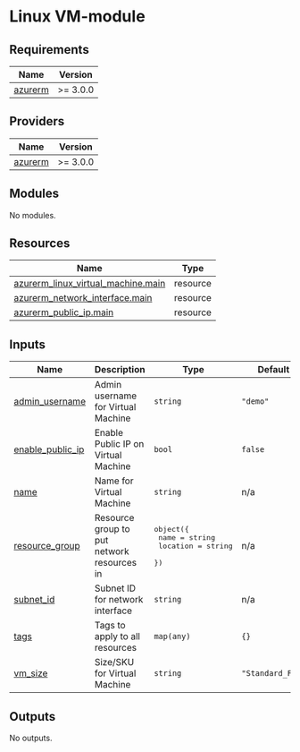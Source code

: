 # Linux VM-module

<!-- BEGIN_TF_DOCS -->
## Requirements

| Name | Version |
|------|---------|
| <a name="requirement_azurerm"></a> [azurerm](#requirement\_azurerm) | >= 3.0.0 |

## Providers

| Name | Version |
|------|---------|
| <a name="provider_azurerm"></a> [azurerm](#provider\_azurerm) | >= 3.0.0 |

## Modules

No modules.

## Resources

| Name | Type |
|------|------|
| [azurerm_linux_virtual_machine.main](https://registry.terraform.io/providers/hashicorp/azurerm/latest/docs/resources/linux_virtual_machine) | resource |
| [azurerm_network_interface.main](https://registry.terraform.io/providers/hashicorp/azurerm/latest/docs/resources/network_interface) | resource |
| [azurerm_public_ip.main](https://registry.terraform.io/providers/hashicorp/azurerm/latest/docs/resources/public_ip) | resource |

## Inputs

| Name | Description | Type | Default | Required |
|------|-------------|------|---------|:--------:|
| <a name="input_admin_username"></a> [admin\_username](#input\_admin\_username) | Admin username for Virtual Machine | `string` | `"demo"` | no |
| <a name="input_enable_public_ip"></a> [enable\_public\_ip](#input\_enable\_public\_ip) | Enable Public IP on Virtual Machine | `bool` | `false` | no |
| <a name="input_name"></a> [name](#input\_name) | Name for Virtual Machine | `string` | n/a | yes |
| <a name="input_resource_group"></a> [resource\_group](#input\_resource\_group) | Resource group to put network resources in | <pre>object({<br>    name     = string<br>    location = string<br>  })</pre> | n/a | yes |
| <a name="input_subnet_id"></a> [subnet\_id](#input\_subnet\_id) | Subnet ID for network interface | `string` | n/a | yes |
| <a name="input_tags"></a> [tags](#input\_tags) | Tags to apply to all resources | `map(any)` | `{}` | no |
| <a name="input_vm_size"></a> [vm\_size](#input\_vm\_size) | Size/SKU for Virtual Machine | `string` | `"Standard_F1s"` | no |

## Outputs

No outputs.
<!-- END_TF_DOCS -->